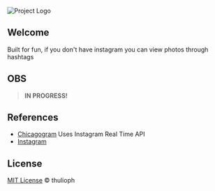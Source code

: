 ![Project Logo](logo-bg.png "Don't Have Insta")

## Welcome

Built for fun, if you don't have instagram you can view photos through hashtags


## OBS

> **IN PROGRESS!**


## References

- [Chicagogram](http://www.chicagogram.us/) Uses Instagram Real Time API
- [Instagram](http://instagram.com)


## License

[MIT License](http://thulioph.mit-license.org/) © thulioph
